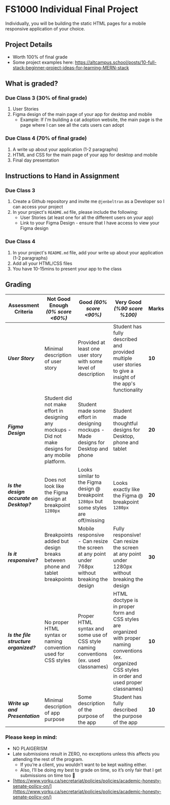 # FS1000 Individual Final Project

Individually, you will be building the static HTML pages for a mobile responsive application of your choice.

## Project Details
- Worth 100% of final grade
- Some project examples here: https://altcampus.school/posts/10-full-stack-beginner-project-ideas-for-learning-MERN-stack

## What is graded?

### Due Class 3 (30% of final grade)
1. User Stories
2. Figma design of the main page of your app for desktop and mobile 
   - Example: If I'm building a cat adoption website, the main page is the page where I can see all the cats users can adopt


### Due Class 4 (70% of final grade)
1. A write up about your application (1-2 paragraphs) 
2. HTML and CSS for the main page of your app for desktop and mobile
3. Final day presentation

## Instructions to Hand in Assignment

### Due Class 3
1. Create a Github repository and invite me `@jenbeltran` as a Developer so I can access your project
2. In your project's `README.md` file, please include the following:
   - User Stories (at least one for all the different users on your app)
   - Link to your Figma Design - ensure that I have access to view your Figma design 


### Due Class 4
1. In your project's `README.md` file, add your write up about your application (1-2 paragraphs)
2. Add all your HTML/CSS files
3. You have 10-15mins to present your app to the class 
   

## Grading
| Assessment Criteria | Not Good Enough _(0% score <60%)_ | Good _(60% score <90%)_ | Very Good _(%90 score %100)_ | **Marks** |
| --- | --- | --- | --- | --- |
| ***User Story*** | Minimal description of user story | Provided at least one user story with some level of description | Student has fully described and provided multiple user stories to give a insight of the app's functionality | **10** |
| ***Figma Design*** | Student did not make effort in designing any mockups - Did not make designs for any mobile platform. | Student made some effort in designing mockups - Made designs for Desktop and phone | Student made thoughtful designs for Desktop, phone and tablet | **20** |
| ***Is the design accurate on Desktop?*** | Does not look like the Figma design at breakpoint `1280px`| Looks similar to the Figma design @ breakpoint `1280px` but some styles are off/missing | Looks exactly like the Figma @ breakpoint `1280px` | **20** |
| ***Is it responsive?*** | Breakpoints added but design breaks between phone and tablet breakpoints | Mobile responsive - Can resize the screen at any point under 768px without breaking the design | Fully responsive! Can resize the screen at any point under 1280px without breaking the design | **30** |
| ***Is the file structure organized?*** | No proper HTML syntax or naming convention used for CSS styles | Proper HTML syntax and some use of CSS style naming conventions (ex. used classnames) | HTML doctype is in proper form and CSS styles are organized with proper naming conventions (ex. organized CSS styles in order and used proper classnames) | **10** |
| ***Write up and Presentation*** | Minimal description of app purpose | Some description of the purpose of the app | Student has fully described the purpose of the app | **10** |

### Please keep in mind:
- NO PLAIGERISM
- Late submissions result in ZERO, no exceptions unless this affects you attending the rest of the program.
    - If you’re a client, you wouldn’t want to be kept waiting either.
    - Also, I’ll be doing my best to grade on time, so it’s only fair that I get submissions on time too 🙂
- [https://www.yorku.ca/secretariat/policies/policies/academic-honesty-senate-policy-on/](https://www.yorku.ca/secretariat/policies/policies/academic-honesty-senate-policy-on/)
